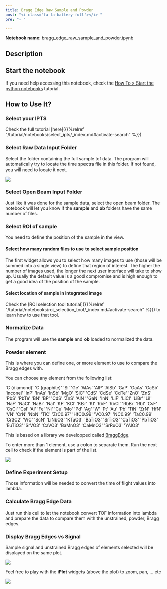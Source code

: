 ```yaml
---
title: Bragg Edge Raw Sample and Powder
post: "<i class='fa fa-battery-full'></i> "
pre: "- "

---
```


**Notebook name**: bragg_edge_raw_sample_and_powder.ipynb

## Description



## Start the notebook

If you need help accessing this notebook, check the [How To > Start the python
notebooks](/en/tutorial/how_to_start_notebooks) tutorial.

## How to Use It?

### Select your IPTS

Check the full tutorial [here]({{%relref "/tutorial/notebooks/select_ipts/_index.md#activate-search" %}})</i>

### Select Raw Data Input Folder

Select the folder containing the full sample tof data. The program will automatically try to locate the time
spectra file in this folder. If not found, you will need to locate it next.

<img src='/tutorial/notebooks/bragg_edge_raw_sample_and_powder/images/select_raw_data_input_folder.gif' />

### Select Open Beam Input Folder

Just like it was done for the sample data, select the open beam folder. The notebook will let you know if the **sample**
and **ob** folders have the same number of files. 

### Select ROI of sample 

You need to define the position of the sample in the view. 

#### Select how many random files to use to select sample position

The first widget allows you to select how many images to use
(those will be summed into a single view) to define that region of interest. The higher the number of images used, 
the longer the next user interface will take to show up. Usually the default value is a good compromise and is high
enough to get a good idea of the position of the sample.

#### Select location of sample in integrated image

Check the [ROI selection tool tutorial]({{%relref "/tutorial/notebooks/roi_selection_tool/_index.md#activate-search" %}})
to learn how to use that tool.

### Normalize Data

The program will use the **sample** and **ob** loaded to normalized the data. 

### Powder element

This is where you can define one, or more element to use to compare the Bragg edges with. 

You can choose any element from the following list:

'C (diamond)' 'C (graphite)' 'Si' 'Ge' 'AlAs' 'AlP' 'AlSb' 'GaP' 'GaAs'
    'GaSb' 'inconel' 'InP' 'InAs' 'InSb' 'MgO' 'SiC' 'CdS' 'CdSe' 'CdTe' 'ZnO'
    'ZnS' 'PbS' 'PbTe' 'BN' 'BP' 'CdS' 'ZnS' 'AlN' 'GaN' 'InN' 'LiF' 'LiCl'
    'LiBr' 'LiI' 'NaF' 'NaCl' 'NaBr' 'NaI' 'KF' 'KCl' 'KBr' 'KI' 'RbF' 'RbCl'
    'RbBr' 'RbI' 'CsF' 'CsCl' 'CsI' 'Al' 'Fe' 'Ni' 'Cu' 'Mo' 'Pd' 'Ag' 'W'
    'Pt' 'Au' 'Pb' 'TiN' 'ZrN' 'HfN' 'VN' 'CrN' 'NbN' 'TiC' 'ZrC0.97'
    'HfC0.99' 'VC0.97' 'NC0.99' 'TaC0.99' 'Cr3C2' 'WC' 'ScN' 'LiNbO3' 'KTaO3'
    'BaTiO3' 'SrTiO3' 'CaTiO3' 'PbTiO3' 'EuTiO3' 'SrVO3' 'CaVO3' 'BaMnO3'
    'CaMnO3' 'SrRuO3' 'YAlO3'
    
This is based on a library we developped called [BraggEdge](http://ornlneutronimaging.github.io/BraggEdge/demo.html#metadata-of-elements). 

To enter more than 1 element, use a colon to separate them. Run the next cell to check if the element is part of the
list.

<img src='/tutorial/notebooks/bragg_edge_raw_sample_and_powder/images/list_of_elements.png' />

### Define Experiment Setup

Those information will be needed to convert the time of flight values into lambda.

### Calculate Bragg Edge Data

Just run this cell to let the notebook convert TOF information into lambda and prepare the data to compare them
with the unstrained, powder, Bragg edges.

### Display Bragg Edges vs Signal

Sample signal and unstrained Bragg edges of elements selected will be displayed on the same plot.

<img src='/tutorial/notebooks/bragg_edge_normalized_sample_and_powder/images/bragg_edges_vs_signal.png' />

Feel free to play with the **iPlot** widgets (above the plot) to zoom, pan, ... etc

<img src='/tutorial/notebooks/bragg_edge_normalized_sample_and_powder/images/iplot_interaction.png' />
